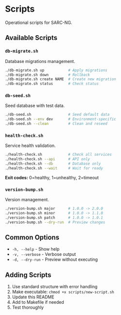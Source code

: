 # Scripts

Operational scripts for SARC-NG.

## Available Scripts

### `db-migrate.sh`
Database migrations management.

```bash
./db-migrate.sh up           # Apply migrations
./db-migrate.sh down         # Rollback
./db-migrate.sh create NAME  # Create new migration
./db-migrate.sh status       # Check status
```

### `db-seed.sh`
Seed database with test data.

```bash
./db-seed.sh                 # Seed default data
./db-seed.sh --env dev       # Environment-specific
./db-seed.sh --clean         # Clean and reseed
```

### `health-check.sh`
Service health validation.

```bash
./health-check.sh            # Check all services
./health-check.sh --api      # API only
./health-check.sh --db       # Database only
./health-check.sh --wait     # Wait for ready
```

**Exit codes:** 0=healthy, 1=unhealthy, 2=timeout

### `version-bump.sh`
Version management.

```bash
./version-bump.sh major      # 1.0.0 -> 2.0.0
./version-bump.sh minor      # 1.0.0 -> 1.1.0
./version-bump.sh patch      # 1.0.0 -> 1.0.1
./version-bump.sh --dry-run  # Preview changes
```

## Common Options

- `-h, --help` - Show help
- `-v, --verbose` - Verbose output
- `-d, --dry-run` - Preview without executing

## Adding Scripts

1. Use standard structure with error handling
2. Make executable: `chmod +x scripts/new-script.sh`
3. Update this README
4. Add to Makefile if needed
5. Test thoroughly
